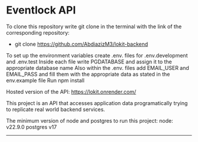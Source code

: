 # Eventlock API

To clone this repository write git clone in the terminal with the link of the corresponding repository:

- git clone https://github.com/AbdiazizM3/lokit-backend

To set up the environment variables create .env. files for .env.development and .env.test
Inside each file write PGDATABASE and assign it to the appropriate database name
Also within the .env. files add EMAIL_USER and EMAIL_PASS and fill them with the appropriate data as stated in the env.example file
Run npm install

Hosted version of the API: https://lokit.onrender.com/

This project is an API that accesses application data programatically trying to replicate real world backend services.

The minimum version of node and postgres to run this project:
node: v22.9.0
postgres v17

---
